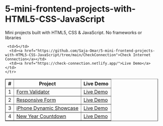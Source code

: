 # 5-mini-frontend-projects-with-HTML5-CSS-JavaScript
Mini projects built with HTML5, CSS &amp; JavaScript. No frameworks or libraries
<table border="1">
  <thead>
    <tr>
      <th>#</th>
      <th>Project</th>
      <th>Live Demo</th>
    </tr>
  </thead>
  <tbody>
    <tr>
      <td>1</td>
      <td><a href="https://github.com/Saja-Omar/20-mini-frontend-projects-with-HTML5-CSS-JavaScript/tree/main/Form%20Validator">Form Validator</a></td>
      <td><a href="https://shimmering-mochi-37c725.netlify.app">Live Demo</a></td>
    </tr>
    <tr>
      <td>2</td>
      <td><a href="https://github.com/Saja-Omar/20-mini-frontend-projects-with-HTML5-CSS-JavaScript/tree/main/responsive%20form">Responsive Form</a></td>
      <td><a href="https://daynmicform.netlify.app">Live Demo</a></td>
    </tr>
        <tr>
      <td>3</td>
      <td><a href="https://github.com/Saja-Omar/20-mini-frontend-projects-with-HTML5-CSS-JavaScript/tree/main/iphone">iPhone Dynamic Showcase</a></td>
      <td><a href="https://iphonedaynamic.netlify.app">Live Demo</a></td>
    </tr>
      <tr>
      <td>4</td>
      <td><a href="https://github.com/Saja-Omar/5-mini-frontend-projects-with-HTML5-CSS-JavaScript/tree/main/NewYear">New Year Countdown</a></td>
      <td><a href="https://year-new-countdown.netlify.app/">Live Demo</a></td>
    </tr>

     <td>5</td>
      <td><a href="https://github.com/Saja-Omar/5-mini-frontend-projects-with-HTML5-CSS-JavaScript/tree/main/CheckConnection">Check Internet Connection</a></td>
      <td><a href="https://check-connection.netlify.app/">Live Demo</a></td>
    </tr>
    
  </tbody>
</table>
